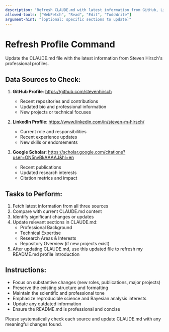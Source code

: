 ```yaml
---
description: "Refresh CLAUDE.md with latest information from GitHub, LinkedIn, and Google Scholar"
allowed-tools: ["WebFetch", "Read", "Edit", "TodoWrite"]
argument-hint: "[optional: specific sections to update]"
---
```


# Refresh Profile Command

Update the CLAUDE.md file with the latest information from Steven Hirsch's professional profiles.

## Data Sources to Check:
1. **GitHub Profile**: https://github.com/stevenhirsch
   - Recent repositories and contributions
   - Updated bio and professional information
   - New projects or technical focuses

2. **LinkedIn Profile**: https://www.linkedin.com/in/steven-m-hirsch/
   - Current role and responsibilities
   - Recent experience updates
   - New skills or endorsements

3. **Google Scholar**: https://scholar.google.com/citations?user=ON5nvBkAAAAJ&hl=en
   - Recent publications
   - Updated research interests
   - Citation metrics and impact

## Tasks to Perform:
1. Fetch latest information from all three sources
2. Compare with current CLAUDE.md content
3. Identify significant changes or updates
4. Update relevant sections in CLAUDE.md:
   - Professional Background
   - Technical Expertise
   - Research Areas & Interests
   - Repository Overview (if new projects exist)
5. After updating CLAUDE.md, use this updated file to refresh my README.md profile introduction

## Instructions:
- Focus on substantive changes (new roles, publications, major projects)
- Preserve the existing structure and formatting
- Maintain the scientific and professional tone
- Emphasize reproducible science and Bayesian analysis interests
- Update any outdated information
- Ensure the README.md is professional and concise

Please systematically check each source and update CLAUDE.md with any meaningful changes found.